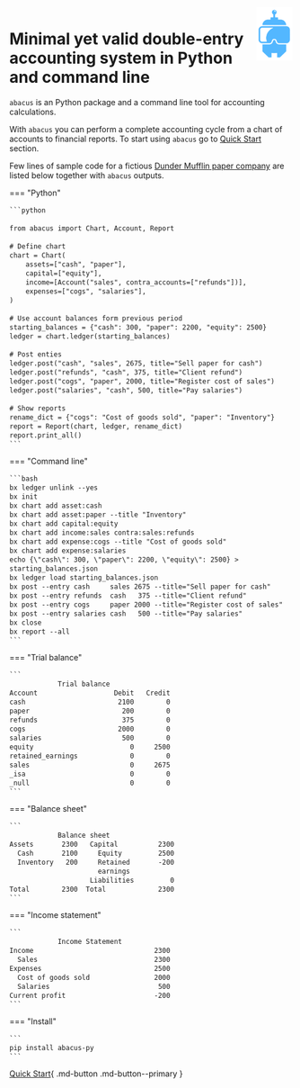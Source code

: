 <img width="64" align="right" src="assets/robot.png">

# Minimal yet valid double-entry accounting system in Python and command line

`abacus` is an Python package and a command line tool for accounting calculations.

With `abacus` you can perform a complete accounting cycle
from a chart of accounts to financial reports.
To start using `abacus` go to [Quick Start](quick_start.md) section.

Few lines of sample code for a fictious [Dunder Mufflin paper company](https://en.wikipedia.org/wiki/Dunder_Mifflin) are listed below together with `abacus` outputs.

=== "Python"

    ```python

    from abacus import Chart, Account, Report

    # Define chart
    chart = Chart(
        assets=["cash", "paper"],
        capital=["equity"],
        income=[Account("sales", contra_accounts=["refunds"])],
        expenses=["cogs", "salaries"],
    )

    # Use account balances form previous period
    starting_balances = {"cash": 300, "paper": 2200, "equity": 2500}
    ledger = chart.ledger(starting_balances)

    # Post enties
    ledger.post("cash", "sales", 2675, title="Sell paper for cash")
    ledger.post("refunds", "cash", 375, title="Client refund")
    ledger.post("cogs", "paper", 2000, title="Register cost of sales")
    ledger.post("salaries", "cash", 500, title="Pay salaries")

    # Show reports
    rename_dict = {"cogs": "Cost of goods sold", "paper": "Inventory"}
    report = Report(chart, ledger, rename_dict)
    report.print_all()
    ```

=== "Command line"

    ```bash
    bx ledger unlink --yes
    bx init
    bx chart add asset:cash
    bx chart add asset:paper --title "Inventory"
    bx chart add capital:equity
    bx chart add income:sales contra:sales:refunds
    bx chart add expense:cogs --title "Cost of goods sold"
    bx chart add expense:salaries
    echo {\"cash\": 300, \"paper\": 2200, \"equity\": 2500} > starting_balances.json
    bx ledger load starting_balances.json
    bx post --entry cash     sales 2675 --title="Sell paper for cash"
    bx post --entry refunds  cash   375 --title="Client refund"
    bx post --entry cogs     paper 2000 --title="Register cost of sales"
    bx post --entry salaries cash   500 --title="Pay salaries"
    bx close
    bx report --all
    ```

=== "Trial balance"

    ```
                Trial balance
    Account                   Debit   Credit
    cash                       2100        0
    paper                       200        0
    refunds                     375        0
    cogs                       2000        0
    salaries                    500        0
    equity                        0     2500
    retained_earnings             0        0
    sales                         0     2675
    _isa                          0        0
    _null                         0        0
    ```

=== "Balance sheet"

    ```
                Balance sheet
    Assets       2300   Capital          2300
      Cash       2100     Equity         2500
      Inventory   200     Retained       -200
                          earnings
                        Liabilities         0
    Total        2300  Total             2300
    ```

=== "Income statement"

    ```
                Income Statement
    Income                              2300
      Sales                             2300
    Expenses                            2500
      Cost of goods sold                2000
      Salaries                           500
    Current profit                      -200
    ```

=== "Install"

    ```
    pip install abacus-py
    ```

[Quick Start](quick_start.md){ .md-button .md-button--primary }

